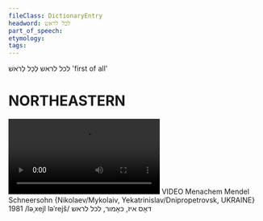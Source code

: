 ```yaml
---
fileClass: DictionaryEntry
headword: לכל לראש
part_of_speech: 
etymology: 
tags: 
---
```

לכל לראש
לְכָל לְרֹאשׁ
'first of all'

NORTHEASTERN
==============

![](https://ia801503.us.archive.org/24/items/Lubavitcher_Rebbe/Menachem%20Mendel%20Schneersohn%201981%20-%20dos%20iz%20keomur%20lekhoy%20leroysh.mp4)
VIDEO Menachem Mendel Schneersohn {Nikolaev/Mykolaiv, Yekatrinislav/Dnipropetrovsk, UKRAINE} 1981
/ləˌxejl ləˈrejš/
דאָס איז, כּאָמור, לכל לראש
